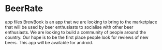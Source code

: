 # BeerRate
app files
BrewBook is an app that we are looking to bring to the marketplace
that will be used by beer enthusiasts to socialise with other beer enthusiasts. 
We are looking to build a community of people around the country. Our hope is to be
the first place people look for reviews of new beers. This app will be available for android.   
